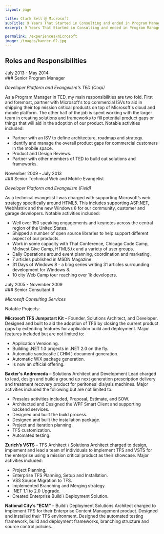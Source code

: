 ```yaml
---
layout: page

title: Clark Sell @ Microsoft
subTitle: 9 Years That Started in Consulting and ended in Program Management
excerpt: 9 Years That Started in Consulting and ended in Program Management

permalink: /experiences/microsoft
image: /images/banner-02.jpg
---
```


## Roles and Responsibilities

<div class="job-role-date">July 2013 - May 2014</div>
### Senior Program Manager

_Developer Platform and Evangelism's TED (Corp)_

As a Program Manager in TED, my main responsibilities are two fold. First and foremost, partner with Microsoft's top commercial ISVs to aid in shipping their top mission critical products on top of Microsoft's cloud and mobile platform. The other half of the job is spent working with the larger team in creating solutions and frameworks to fill potential product gaps or things that will aid in the adoption of our product. Notable activities included:

* Partner with an ISV to define architecture, roadmap and strategy.
* Identify and manage the overall product gaps for commercial customers in the mobile space.
* Product and Design Reviews.
* Partner with other members of TED to build out solutions and frameworks.

<div class="job-role-date">November 2009 - July 2013</div>
### Senior Technical Web and Mobile Evangelist

_Developer Platform and Evangelism (Field)_

As a technical evangelist I was charged with supporting Microsoft’s web strategy specifically around HTML5. This includes supporting ASP.NET, WebMatrix and the new Windows 8 for our community, customer and garage developers. Notable activities included:


* Well over 150 speaking engagements and keynotes across the central region of the United States.
* Shipped a number of open source libraries to help support different aspect of our products.
* Work in some capacity with That Conference, Chicago Code Camp, Midwest Give Camp, HTML5.tx and a variety of user groups.
* Daily Operations around event planning, coordination and marketing.
* 7 articles published in MSDN Magazine.
* 31 Days of Windows 8 - a blog series writing 31 articles surrounding development for Windows 8.
* 10 city Web Camp tour reaching over 1k developers.

<div class="job-role-date">July 2005 - November 2009</div>
### Senior Consultant II

_Microsoft Consulting Services_

Notable Projects:

**Microsoft TFS Jumpstart Kit** – Founder, Solutions Architect, and Developer. Designed and built to aid the adoption of TFS by closing the current product gaps by extending features for application build and deployment. Major features included but are not limited to:
* Application Versioning.
* Building .NET 1.0 projects in .NET 2.0 on the fly.
* Automatic sandcastle ( CHM ) document generation.
* Automatic WIX package generation.
* Is now an official offering.

**Baxter's Andromeda** – Solutions Architect and Development Lead charged to lead, design and build a ground up next generation prescription delivery and treatment recovery product for peritoneal dialysis machines. Major activities included the following but are not limited to:
* Presales activities included, Proposal, Estimate, and SOW.
* Architected and Designed the WPF Smart Client and supporting backend services.
* Designed and built the build process.
* Designed and built the installation package.
* Project and iteration planning.
* TFS customization.
* Automated testing.

**Zurich’s VSTS** – TFS Architect \ Solutions Architect charged to design, implement and lead a team of individuals to implement TFS and VSTS for the enterprise using a mission critical product as their showcase. Major activities included:
* Project Planning.
* Enterprise TFS Planning, Setup and Installation.
* VSS Source Migration to TFS.
* Implemented Branching and Merging strategy.
* .NET 1.1 to 2.0 Upgrade.
* Created Enterprise Build \ Deployment Solution.

**National City’s "ECM"** – Build \ Deployment Solutions Architect charged to implement TFS for their Enterprise Content Management product. Designed and installed their TFS environment. Designed the automated testing framework, build and deployment frameworks, branching structure and source control policies.

